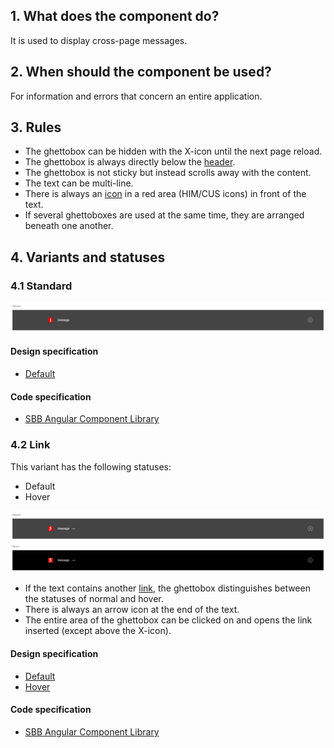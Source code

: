 ## 1. What does the component do?
It is used to display cross-page messages.

## 2. When should the component be used?
For information and errors that concern an entire application.

## 3. Rules
* The ghettobox can be hidden with the X-icon until the next page reload.
* The ghettobox is always directly below the [header](https://digital.sbb.ch/en/websites/modules/header).
* The ghettobox is not sticky but instead scrolls away with the content.
* The text can be multi-line.
* There is always an [icon](https://digital.sbb.ch/en/brand_elemente/icons) in a red area (HIM/CUS icons) in front of the text.
* If several ghettoboxes are used at the same time, they are arranged beneath one another.

## 4. Variants and statuses
### 4.1 Standard
![Image of the ghettobox component in the standard variant](https://raw.githubusercontent.com/sbb-design-systems/design-system-website-documentation/master/documentation/components/ghettobox/images/ghettobox_default.png 'class: image')

#### Design specification
* [Default](https://sbb.invisionapp.com/d/main#/console/15744722/328136671/inspect)

#### Code specification
* [SBB Angular Component Library](https://sbb-angular.app.sbb.ch/latest/content/ghettobox)

### 4.2 Link
This variant has the following statuses:
* Default
* Hover

![Image of the ghettobox with link](https://raw.githubusercontent.com/sbb-design-systems/design-system-website-documentation/master/documentation/components/ghettobox/images/ghettobox_link.png 'class: image')
* If the text contains another [link](https://digital.sbb.ch/en/components/link), the ghettobox distinguishes between the statuses of normal and hover.
* There is always an arrow icon at the end of the text.
* The entire area of the ghettobox can be clicked on and opens the link inserted (except above the X-icon).

#### Design specification
* [Default](https://sbb.invisionapp.com/d/main#/console/15744722/328136672/inspect)
* [Hover](https://sbb.invisionapp.com/d/main#/console/15744722/328136673/inspect)

#### Code specification
* [SBB Angular Component Library](https://sbb-angular.app.sbb.ch/latest/content/ghettobox)